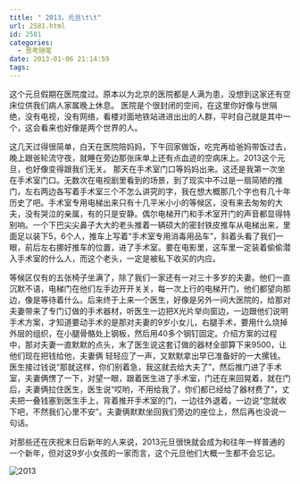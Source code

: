 ```yaml
---
title: " 2013，元旦\t\t"
url: 2581.html
id: 2581
categories:
  - 思考随笔
date: 2013-01-06 21:14:59
tags:
---
```


这个元旦假期在医院度过。原本以为北京的医院都是人满为患，没想到这家还有空床位供我们病人家属晚上休息。 医院是个很封闭的空间，在这里你好像与世隔绝，没有电视，没有网络，看楼对面地铁站进进出出的人群，平时自己就是其中一个，这会看来也好像是两个世界的人。

这几天过得很简单，白天在医院陪妈妈，下午回家做饭，吃完再给爸妈带饭过去，晚上跟爸轮流守夜，就睡在旁边那张床单上还有点血迹的空病床上。2013这个元旦，也好像变得跟我们无关。 那天在手术室门口等妈妈出来。这还是我第一次坐在手术室门口。无数次在电视剧里看到的场景，到了现实中不过是一扇简陋的推门，左右两边各写着手术室三个不怎么讲究的字，我在想大概那几个字也有几十年历史了吧。手术室专用电梯出来只有十几平米小小的等候区，没有来去匆匆的大夫，没有哭泣的亲属，有的只是安静。偶尔电梯开门和手术室开门的声音都显得特别响。一个下巴尖尖鼻子大大的老头推着一辆硕大的密封铁皮推车从电梯出来，里面足以装下5，6个人，推车上写着“手术室专用消毒用品车”，斜着头看了我们一眼，前后左右挪好推车的位置，进了手术室。要在电影里，这车里一定装着偷偷潜入手术室的什么人，而这个老头，一定是被私下收买的内应。

等候区仅有的五张椅子坐满了，除了我们一家还有一对三十多岁的夫妻。他们一直沉默不语，电梯门在他们左手边开开关关，每一次上行的电梯开门，他们都望向那边，像是等待着什么。后来终于上来一个医生，好像是另外一间大医院的，给那对夫妻带来了专门订做的手术器材，听医生一边把X光片举向窗边，一边跟他们说明手术方案，才知道要动手术的是那对夫妻的9岁小女儿，右腿手术，要用什么烧掉外层的组织，在小腿骨骼处上钢板，然后用40多个钢钉固定。介绍方案的过程中，那对夫妻一直默默的点头，末了医生说这套订做的器材全部算下来9500，让他们现在把钱给他，夫妻俩 轻轻应了一声，又默默拿出早已准备好的一大摞钱。医生接过钱说“那就这样，你们别着急，我这就去给大夫了”，然后推门进了手术室，夫妻俩愣了一下，对望一眼，跟着医生进了手术室，门还在来回晃着，就在门后，夫妻俩拉住医生，医生说“哎哟，不用给我了，你们都已经给了器材费了”，丈夫把一叠钱塞到医生手上，背着推开手术室的门，一边往外退着，一边说“您就收下吧，不然我们心里不安”。夫妻俩默默坐回我们旁边的座位上，然后再也没说一句话。 

对那些还在庆祝末日后新年的人来说，2013元旦很快就会成为和往年一样普通的一个新年，但对这9岁小女孩的一家而言，这个元旦他们大概一生都不会忘记。

![](../../../images/2013/01/2013.jpg "2013") 